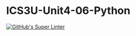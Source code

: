 # ICS3U-Unit4-06-Python

[![GitHub's Super Linter](https://github.com/Aidan-moore/ICS3U-Unit4-06-Python/workflows/GitHub's%20Super%20Linter/badge.svg)](https://github.com/Aidan-moore/ICS3U-Unit4-06-Python/actions)
